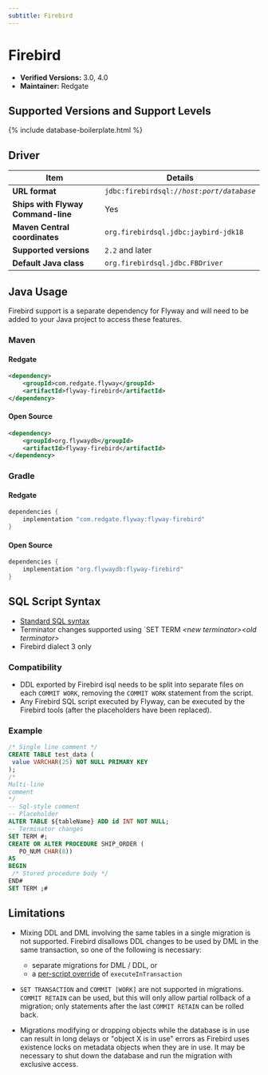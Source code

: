 ```yaml
---
subtitle: Firebird
---
```

# Firebird
- **Verified Versions:** 3.0, 4.0
- **Maintainer:** Redgate

## Supported Versions and Support Levels

{% include database-boilerplate.html %}

## Driver

| Item                               | Details                                                                 |
|------------------------------------|-------------------------------------------------------------------------|
| **URL format**                     | <code>jdbc:firebirdsql://<i>host</i>:<i>port</i>/<i>database</i></code> |
| **Ships with Flyway Command-line** | Yes                                                                     |
| **Maven Central coordinates**      | `org.firebirdsql.jdbc:jaybird-jdk18`                                    |
| **Supported versions**             | `2.2` and later                                                         |
| **Default Java class**             | `org.firebirdsql.jdbc.FBDriver`                                         |

## Java Usage
Firebird support is a separate dependency for Flyway and will need to be added to your Java project to access these features.

### Maven
#### Redgate
```xml
<dependency>
    <groupId>com.redgate.flyway</groupId>
    <artifactId>flyway-firebird</artifactId>
</dependency>
```
#### Open Source
```xml
<dependency>
    <groupId>org.flywaydb</groupId>
    <artifactId>flyway-firebird</artifactId>
</dependency>
```

### Gradle
#### Redgate
```groovy
dependencies {
    implementation "com.redgate.flyway:flyway-firebird"
}
```
#### Open Source
```groovy
dependencies {
    implementation "org.flywaydb:flyway-firebird"
}
```

## SQL Script Syntax

 - [Standard SQL syntax](Concepts/migrations#syntax)
- Terminator changes supported using `SET TERM <i>&lt;new terminator&gt;</i><i>&lt;old terminator&gt;</i>
- Firebird dialect 3 only

### Compatibility
    
- DDL exported by Firebird isql needs to be split into separate files on each `COMMIT WORK`, removing the `COMMIT WORK` statement from the script.
- Any Firebird SQL script executed by Flyway, can be executed by the Firebird tools (after the placeholders have been replaced).

### Example
 
 ```sql
/* Single line comment */
CREATE TABLE test_data (
  value VARCHAR(25) NOT NULL PRIMARY KEY
);
 /*
Multi-line
comment
*/
 -- Sql-style comment
 -- Placeholder
ALTER TABLE ${tableName} ADD id INT NOT NULL;
 -- Terminator changes
SET TERM #;
CREATE OR ALTER PROCEDURE SHIP_ORDER (
    PO_NUM CHAR(8))
AS
BEGIN
  /* Stored procedure body */
END#
SET TERM ;#
```

## Limitations

- Mixing DDL and DML involving the same tables in a single migration is not supported. Firebird disallows DDL changes to 
be used by DML in the same transaction, so one of the following is necessary:
  - separate migrations for DML / DDL, or
  - a [per-script override](https://documentation.red-gate.com/flyway/flyway-cli-and-api/configuration/script-configuration) of <code>executeInTransaction</code>

- `SET TRANSACTION` and `COMMIT [WORK]` are not supported in migrations. `COMMIT RETAIN` can be used, but this will only 
allow partial rollback of a migration; only statements after the last `COMMIT RETAIN` can be rolled back.
- Migrations modifying or dropping objects while the database is in use can result in long delays or "object X is in use" 
errors as Firebird uses existence locks on metadata objects when they are in use. It may be necessary to shut down the 
database and run the migration with exclusive access.
